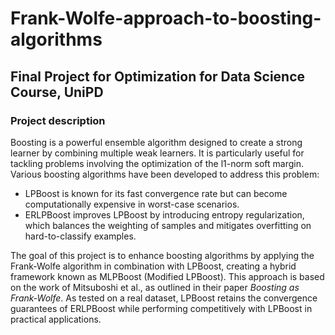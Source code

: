 # Frank-Wolfe-approach-to-boosting-algorithms
## Final Project for Optimization for Data Science Course, UniPD
### Project description
Boosting is a powerful ensemble algorithm designed to create a strong learner by combining multiple weak learners. It is particularly useful for tackling problems involving the optimization of the l1-norm soft margin. Various boosting algorithms have been developed to address this problem: 
- LPBoost is known for its fast convergence rate but can become computationally expensive in worst-case scenarios.
- ERLPBoost improves LPBoost by introducing entropy regularization, which balances the weighting of samples and mitigates overfitting on hard-to-classify examples.
  
The goal of this project is to enhance boosting algorithms by applying the Frank-Wolfe algorithm in combination with LPBoost, creating a hybrid framework known as MLPBoost (Modified LPBoost). This approach is based on the work of Mitsuboshi et al., as outlined in their paper _Boosting as Frank-Wolfe_. 
As tested on a real dataset, LPBoost retains the convergence guarantees of ERLPBoost while performing competitively with LPBoost in practical applications.
